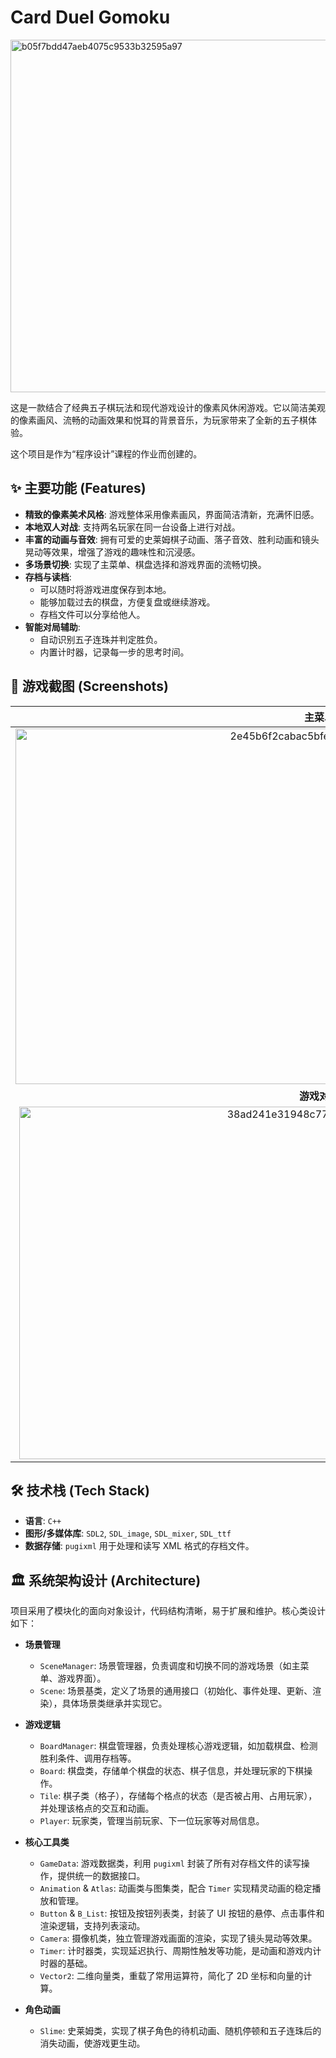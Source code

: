 # Card Duel Gomoku

<img width="961" height="564" alt="b05f7bdd47aeb4075c9533b32595a97" src="https://github.com/user-attachments/assets/e92827f0-0d66-484b-8b9b-d96d3fefa12c" />


这是一款结合了经典五子棋玩法和现代游戏设计的像素风休闲游戏。它以简洁美观的像素画风、流畅的动画效果和悦耳的背景音乐，为玩家带来了全新的五子棋体验。

这个项目是作为“程序设计”课程的作业而创建的。

## ✨ 主要功能 (Features)

- **精致的像素美术风格**: 游戏整体采用像素画风，界面简洁清新，充满怀旧感。
- **本地双人对战**: 支持两名玩家在同一台设备上进行对战。
- **丰富的动画与音效**: 拥有可爱的史莱姆棋子动画、落子音效、胜利动画和镜头晃动等效果，增强了游戏的趣味性和沉浸感。
- **多场景切换**: 实现了主菜单、棋盘选择和游戏界面的流畅切换。
- **存档与读档**:
  - 可以随时将游戏进度保存到本地。
  - 能够加载过去的棋盘，方便复盘或继续游戏。
  - 存档文件可以分享给他人。
- **智能对局辅助**:
  - 自动识别五子连珠并判定胜负。
  - 内置计时器，记录每一步的思考时间。

## 📸 游戏截图 (Screenshots)

|        主菜单         |       棋盘选择        |
| :-------------------: | :-------------------: |
|  <img width="972" height="569" alt="2e45b6f2cabac5bfe01d2e7108e3105" src="https://github.com/user-attachments/assets/b63417ed-375d-4493-bdec-25f28e7bd9aa" /> | <img width="961" height="564" alt="3fa35b884b21eca58c41a242b2cb498" src="https://github.com/user-attachments/assets/44aafba6-ec96-4e33-99ea-35b4981647df" />|
|     **游戏对局**      |     **胜利画面**      |
| <img width="961" height="564" alt="38ad241e31948c7786a3a0e6ea8d275" src="https://github.com/user-attachments/assets/ee1e4e26-0081-4a88-a32a-16945adfbd08" /> | <img width="961" height="564" alt="b05f7bdd47aeb4075c9533b32595a97" src="https://github.com/user-attachments/assets/c505a99f-62e6-4814-b951-58f24d58a79e" />|


## 🛠️ 技术栈 (Tech Stack)

- **语言**: `C++`
- **图形/多媒体库**: `SDL2`, `SDL_image`, `SDL_mixer`, `SDL_ttf`
- **数据存储**: `pugixml` 用于处理和读写 XML 格式的存档文件。

## 🏛️ 系统架构设计 (Architecture)

项目采用了模块化的面向对象设计，代码结构清晰，易于扩展和维护。核心类设计如下：

- **场景管理**
  - `SceneManager`: 场景管理器，负责调度和切换不同的游戏场景（如主菜单、游戏界面）。
  - `Scene`: 场景基类，定义了场景的通用接口（初始化、事件处理、更新、渲染），具体场景类继承并实现它。

- **游戏逻辑**
  - `BoardManager`: 棋盘管理器，负责处理核心游戏逻辑，如加载棋盘、检测胜利条件、调用存档等。
  - `Board`: 棋盘类，存储单个棋盘的状态、棋子信息，并处理玩家的下棋操作。
  - `Tile`: 棋子类（格子），存储每个格点的状态（是否被占用、占用玩家），并处理该格点的交互和动画。
  - `Player`: 玩家类，管理当前玩家、下一位玩家等对局信息。

- **核心工具类**
  - `GameData`: 游戏数据类，利用 `pugixml` 封装了所有对存档文件的读写操作，提供统一的数据接口。
  - `Animation` & `Atlas`: 动画类与图集类，配合 `Timer` 实现精灵动画的稳定播放和管理。
  - `Button` & `B_List`: 按钮及按钮列表类，封装了 UI 按钮的悬停、点击事件和渲染逻辑，支持列表滚动。
  - `Camera`: 摄像机类，独立管理游戏画面的渲染，实现了镜头晃动等效果。
  - `Timer`: 计时器类，实现延迟执行、周期性触发等功能，是动画和游戏内计时器的基础。
  - `Vector2`: 二维向量类，重载了常用运算符，简化了 2D 坐标和向量的计算。

- **角色动画**
  - `Slime`: 史莱姆类，实现了棋子角色的待机动画、随机停顿和五子连珠后的消失动画，使游戏更生动。
